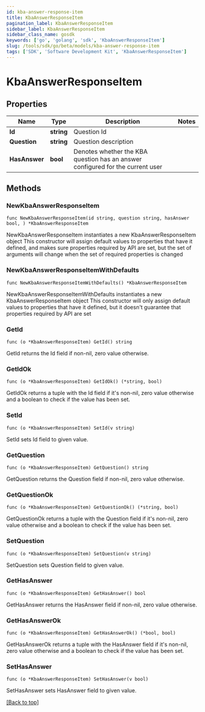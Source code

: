 ```yaml
---
id: kba-answer-response-item
title: KbaAnswerResponseItem
pagination_label: KbaAnswerResponseItem
sidebar_label: KbaAnswerResponseItem
sidebar_class_name: gosdk
keywords: ['go', 'golang', 'sdk', 'KbaAnswerResponseItem'] 
slug: /tools/sdk/go/beta/models/kba-answer-response-item
tags: ['SDK', 'Software Development Kit', 'KbaAnswerResponseItem']
---
```


# KbaAnswerResponseItem

## Properties

Name | Type | Description | Notes
------------ | ------------- | ------------- | -------------
**Id** |  **string** | Question Id | 
**Question** |  **string** | Question description | 
**HasAnswer** |  **bool** | Denotes whether the KBA question has an answer configured for the current user | 

## Methods

### NewKbaAnswerResponseItem

`func NewKbaAnswerResponseItem(id string, question string, hasAnswer bool, ) *KbaAnswerResponseItem`

NewKbaAnswerResponseItem instantiates a new KbaAnswerResponseItem object
This constructor will assign default values to properties that have it defined,
and makes sure properties required by API are set, but the set of arguments
will change when the set of required properties is changed

### NewKbaAnswerResponseItemWithDefaults

`func NewKbaAnswerResponseItemWithDefaults() *KbaAnswerResponseItem`

NewKbaAnswerResponseItemWithDefaults instantiates a new KbaAnswerResponseItem object
This constructor will only assign default values to properties that have it defined,
but it doesn't guarantee that properties required by API are set

### GetId

`func (o *KbaAnswerResponseItem) GetId() string`

GetId returns the Id field if non-nil, zero value otherwise.

### GetIdOk

`func (o *KbaAnswerResponseItem) GetIdOk() (*string, bool)`

GetIdOk returns a tuple with the Id field if it's non-nil, zero value otherwise
and a boolean to check if the value has been set.

### SetId

`func (o *KbaAnswerResponseItem) SetId(v string)`

SetId sets Id field to given value.


### GetQuestion

`func (o *KbaAnswerResponseItem) GetQuestion() string`

GetQuestion returns the Question field if non-nil, zero value otherwise.

### GetQuestionOk

`func (o *KbaAnswerResponseItem) GetQuestionOk() (*string, bool)`

GetQuestionOk returns a tuple with the Question field if it's non-nil, zero value otherwise
and a boolean to check if the value has been set.

### SetQuestion

`func (o *KbaAnswerResponseItem) SetQuestion(v string)`

SetQuestion sets Question field to given value.


### GetHasAnswer

`func (o *KbaAnswerResponseItem) GetHasAnswer() bool`

GetHasAnswer returns the HasAnswer field if non-nil, zero value otherwise.

### GetHasAnswerOk

`func (o *KbaAnswerResponseItem) GetHasAnswerOk() (*bool, bool)`

GetHasAnswerOk returns a tuple with the HasAnswer field if it's non-nil, zero value otherwise
and a boolean to check if the value has been set.

### SetHasAnswer

`func (o *KbaAnswerResponseItem) SetHasAnswer(v bool)`

SetHasAnswer sets HasAnswer field to given value.



[[Back to top]](#) 


